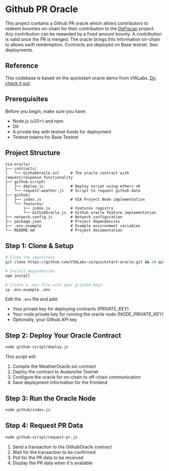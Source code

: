 # Github PR Oracle

This project contains a Github PR oracle which allows contributors to redeem bounties on-chain for their contribution to the [DeFiscan](https://defiscan.info) project. Any contribution can be rewarded by a fixed amount bounty. A contribution is valid once the PR is merged. The oracle brings this information on-chain to allows swift reedemption. Contracts are deployed on Base testnet. See: deployments.

## Reference

This codebase is based on the quickstart oracle demo from VIALabs. [Do check it out](https://github.com/VIALabs-io/quickstart-oracle).

## Prerequisites

Before you begin, make sure you have:

- Node.js (v20+) and npm
- Git
- A private key with testnet funds for deployment
- Testnet tokens for Base Testnet

## Project Structure

```
via-oracle/
├── contracts/
│   └── GithubOracle.sol     # The oracle contract with request/response functionality
├── github-script/
│   ├── deploy.js            # Deploy script using ethers v6
│   └── request-weather.js   # Script to request github data
├── github/
│   ├── index.js             # VIA Project Node implementation
│   └── features/
│       ├── index.js         # Features registry
│       └── GithubOracle.js  # Github oracle feature implementation
├── network.config.js        # Network configuration
├── package.json             # Project dependencies
├── .env.example             # Example environment variables
└── README.md                # Project documentation
```

## Step 1: Clone & Setup

```bash
# Clone the repository
git clone https://github.com/VIALabs-io/quickstart-oracle.git && cd quickstart-oracle

# Install dependencies
npm install

# Create a .env file with your private keys
cp .env.example .env
```

Edit the `.env` file and add:

- Your private key for deploying contracts (PRIVATE_KEY)
- Your node private key for running the oracle node (NODE_PRIVATE_KEY)
- Optionally, your Github API key

## Step 2: Deploy Your Oracle Contract

```bash
node github-script/deploy.js
```

This script will:

1. Compile the WeatherOracle.sol contract
2. Deploy the contract to Avalanche Testnet
3. Configure the oracle for on-chain to off-chain communication
4. Save deployment information for the frontend

## Step 3: Run the Oracle Node

```bash
node github/index.js
```

## Step 4: Request PR Data

```bash
node github-script/request-pr.js
```

1. Send a transaction to the GithubOracle contract
2. Wait for the transaction to be confirmed
3. Poll for the PR data to be received
4. Display the PR data when it's available
